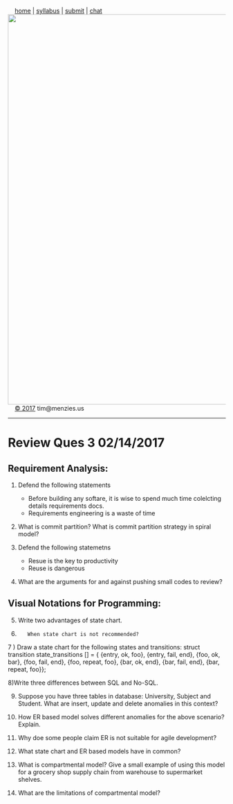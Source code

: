 &nbsp;&nbsp;&nbsp;&nbsp;[home](http://tiny.cc/se17) | 
[syllabus](https://github.com/txt/se17/blob/master/doc/syllabus.md) | 
[submit](http://tiny.cc/se17give) |
[chat](https://se17.slack.com/)  
[<img width=900 src="https://raw.githubusercontent.com/txt/se17/master/img/se17.png">](http://tiny.cc/se17)   <br>
&nbsp;&nbsp;&nbsp;&nbsp;[&copy; 2017](https://github.com/txt/se17/blob/master/LICENSE.md) tim&commat;menzies.us<br>

________________
# Review Ques 3 02/14/2017

## Requirement Analysis:

1)   Defend the following statements
       - Before building any softare, it is wise to spend much time colelcting details requirements docs.
      - Requirements engineering is a waste of time

2)    What is commit partition? What is commit partition strategy in spiral model?

3)    Defend the following statemetns
        - Resue is the key to productivity
        - Reuse is dangerous 
        
4)    What are the arguments for and against pushing small codes to review?

 
 ## Visual Notations for Programming:
 
5)    Write two advantages of state chart. 

6)        When state chart is not recommended?

7 )       Draw a state chart for the following states and transitions:
struct transition state_transitions [] = {
{entry, ok, foo},
{entry, fail, end},
{foo, ok, bar},
{foo, fail, end},
{foo, repeat, foo},
{bar, ok, end},
{bar, fail, end},
{bar, repeat, foo}};
  

8)Write three differences between SQL and No-SQL.

9)    Suppose you have three tables in database: University, Subject and Student. What are insert, update and delete anomalies in this context?

10)    How ER based model solves different anomalies for the above scenario? Explain.

11)    Why doe some people claim ER is not suitable for agile development?

12)    What state chart and ER based models have in common?

13)    What is compartmental model? Give a small example of using this model for a grocery shop supply chain from warehouse to supermarket shelves.

14)    What are the limitations of compartmental model?
